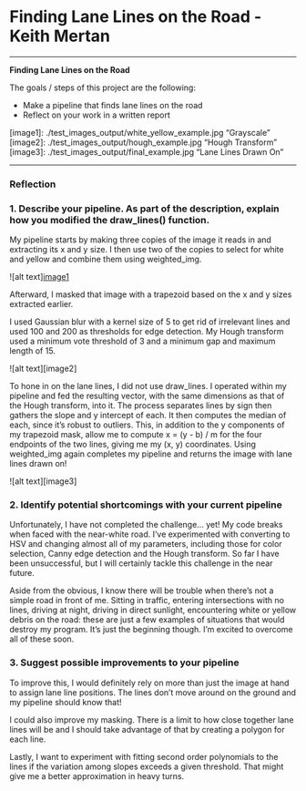 # **Finding Lane Lines on the Road - Keith Mertan** 

---

**Finding Lane Lines on the Road**

The goals / steps of this project are the following:
* Make a pipeline that finds lane lines on the road
* Reflect on your work in a written report


[//]: # (Image References)

[image1]: ./test_images_output/white_yellow_example.jpg “Grayscale”
[image2]: ./test_images_output/hough_example.jpg “Hough Transform”
[image3]: ./test_images_output/final_example.jpg “Lane Lines Drawn On”


---

### Reflection

### 1. Describe your pipeline. As part of the description, explain how you modified the draw_lines() function.

My pipeline starts by making three copies of the image it reads in and extracting its x and y size. I then use two of the copies to select for white and yellow and combine them using weighted_img. 

![alt text][image1](./test_images_output/white_yellow_example.jpg)

Afterward, I masked that image with a trapezoid based on the x and y sizes extracted earlier.

I used Gaussian blur with a kernel size of 5 to get rid of irrelevant lines and used 100 and 200 as thresholds for edge detection. My Hough transform used a minimum vote threshold of 3 and a minimum gap and maximum length of 15. 

![alt text][image2]

To hone in on the lane lines, I did not use draw_lines. I operated within my pipeline and fed the resulting vector, with the same dimensions as that of the Hough transform, into it. The process separates lines by sign then gathers the slope and y intercept of each. It then computes the median of each, since it’s robust to outliers. This, in addition to the y components of my trapezoid mask, allow me to compute x = (y - b) / m for the four endpoints of the two lines, giving me my (x, y) coordinates. Using weighted_img again completes my pipeline and returns the image with lane lines drawn on!

![alt text][image3]


### 2. Identify potential shortcomings with your current pipeline


Unfortunately, I have not completed the challenge… yet! My code breaks when faced with the near-white road. I’ve experimented with converting to HSV and changing almost all of my parameters, including those for color selection, Canny edge detection and the Hough transform. So far I have been unsuccessful, but I will certainly tackle this challenge in the near future.

Aside from the obvious, I know there will be trouble when there’s not a simple road in front of me. Sitting in traffic, entering intersections with no lines, driving at night, driving in direct sunlight, encountering white or yellow debris on the road: these are just a few examples of situations that would destroy my program. It’s just the beginning though. I’m excited to overcome all of these soon.


### 3. Suggest possible improvements to your pipeline

To improve this, I would definitely rely on more than just the image at hand to assign lane line positions. The lines don’t move around on the ground and my pipeline should know that! 

I could also improve my masking. There is a limit to how close together lane lines will be and I should take advantage of that by creating a polygon for each line. 

Lastly, I want to experiment with fitting second order polynomials to the lines if the variation among slopes exceeds a given threshold. That might give me a better approximation in heavy turns.

